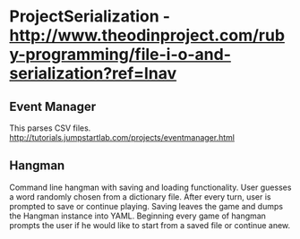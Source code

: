 # ProjectSerialization - http://www.theodinproject.com/ruby-programming/file-i-o-and-serialization?ref=lnav

## Event Manager

This parses CSV files. http://tutorials.jumpstartlab.com/projects/eventmanager.html

## Hangman

Command line hangman with saving and loading functionality. User guesses a word randomly chosen from a dictionary file. After every turn, user is prompted to save or continue playing. Saving leaves the game and dumps the Hangman instance into YAML. Beginning every game of hangman prompts the user if he would like to start from a saved file or continue anew.
